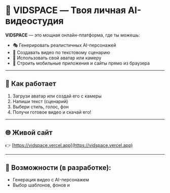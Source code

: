 # 🎥 VIDSPACE — Твоя личная AI-видеостудия

**VIDSPACE** — это мощная онлайн-платформа, где ты можешь:
- 🎭 Генерировать реалистичных AI-персонажей
- 📜 Создавать видео по текстовому сценарию
- 🧠 Использовать свой аватар или камеру
- 🧩 Строить мобильные приложения и сайты прямо из браузера

---

## 🚀 Как работает

1. Загрузи аватар или создай его с камеры
2. Напиши текст (сценарий)
3. Выбери стиль, голос, фон
4. Получи готовое видео и скачай его!

---

## 🌐 Живой сайт

👉 [https://vidspace.vercel.app](https://vidspace.vercel.app)

---

## 📱 Возможности (в разработке):

- Генерация видео с AI-персонажем
- Выбор шаблонов, фонов и
